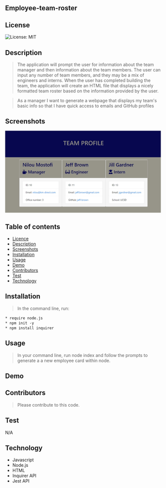 ## Employee-team-roster


## License

![License: MIT](https://img.shields.io/badge/License-MIT-yellow.svg)

## Description

> The application will prompt the user for information about the team manager and then information about the team members. The user can input any number of team members, and they may be a mix of engineers and interns. When the user has completed building the team, the application will create an HTML file that displays a nicely formatted team roster based on the information provided by the user.

> As a manager
I want to generate a webpage that displays my team's basic info
so that I have quick access to emails and GitHub profiles


## Screenshots

<img src= "Assets\team-profile-screenshoot.jpg" alt = "Screenshot of Team Page">

## Table of contents

- [Licence](#Licence)
- [Description](#Description)
- [Screenshots](#Screenshots)
- [Installation](#Installation)
- [Usage](#Usage)
- [Demo](#Demo)
- [Contributors](#Contributors)
- [Test](#Test)
- [Technology](#Technology)


## Installation

> In the command line, run:

    * require node.js
    * npm init -y
    * npm install inquirer

## Usage
    
  > In your command line, run node index and follow the prompts to generate a a new employee card within node.

## Demo

<!-- ![animated demo of app](README-Demo.gif) -->

## Contributors

> Please contribute to this code.

## Test

  N/A

## Technology

 * Javascript
 * Node.js 
 * HTML
 * Inquirer API
 * Jest API
